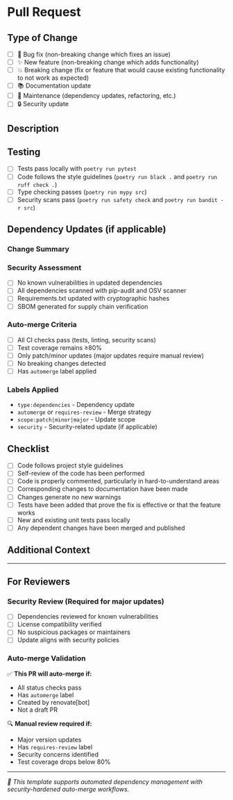# Pull Request

## Type of Change
<!-- Mark the appropriate box with an "x" -->
- [ ] 🐛 Bug fix (non-breaking change which fixes an issue)
- [ ] ✨ New feature (non-breaking change which adds functionality)
- [ ] 💥 Breaking change (fix or feature that would cause existing functionality to not work as expected)
- [ ] 📚 Documentation update
- [ ] 🔧 Maintenance (dependency updates, refactoring, etc.)
- [ ] 🔒 Security update

## Description
<!-- Provide a brief description of the changes -->

## Testing
<!-- Describe the tests that you ran to verify your changes -->
- [ ] Tests pass locally with `poetry run pytest`
- [ ] Code follows the style guidelines (`poetry run black .` and `poetry run ruff check .`)
- [ ] Type checking passes (`poetry run mypy src`)
- [ ] Security scans pass (`poetry run safety check` and `poetry run bandit -r src`)

## Dependency Updates (if applicable)
<!-- For Renovate bot PRs, this section is auto-populated -->

### Change Summary
<!-- Brief description of dependency changes -->

### Security Assessment

- [ ] No known vulnerabilities in updated dependencies
- [ ] All dependencies scanned with pip-audit and OSV scanner
- [ ] Requirements.txt updated with cryptographic hashes
- [ ] SBOM generated for supply chain verification

### Auto-merge Criteria
<!-- This PR will auto-merge if: -->
- [ ] All CI checks pass (tests, linting, security scans)
- [ ] Test coverage remains ≥80%
- [ ] Only patch/minor updates (major updates require manual review)
- [ ] No breaking changes detected
- [ ] Has `automerge` label applied

### Labels Applied
<!-- Auto-applied by Renovate based on update type -->
- `type:dependencies` - Dependency update
- `automerge` or `requires-review` - Merge strategy
- `scope:patch|minor|major` - Update scope
- `security` - Security-related update (if applicable)

## Checklist
<!-- Ensure all items are checked before requesting review -->
- [ ] Code follows project style guidelines
- [ ] Self-review of the code has been performed
- [ ] Code is properly commented, particularly in hard-to-understand areas
- [ ] Corresponding changes to documentation have been made
- [ ] Changes generate no new warnings
- [ ] Tests have been added that prove the fix is effective or that the feature works
- [ ] New and existing unit tests pass locally
- [ ] Any dependent changes have been merged and published

## Additional Context
<!-- Add any other context, screenshots, or relevant information -->

---

## For Reviewers

### Security Review (Required for major updates)

- [ ] Dependencies reviewed for known vulnerabilities
- [ ] License compatibility verified
- [ ] No suspicious packages or maintainers
- [ ] Update aligns with security policies

### Auto-merge Validation

✅ **This PR will auto-merge if:**

- All status checks pass
- Has `automerge` label
- Created by renovate[bot]
- Not a draft PR

🔍 **Manual review required if:**

- Major version updates
- Has `requires-review` label
- Security concerns identified
- Test coverage drops below 80%

---

*🤖 This template supports automated dependency management with security-hardened auto-merge workflows.*

